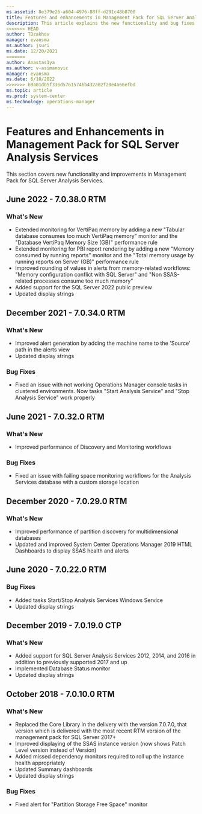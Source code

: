 ```yaml
---
ms.assetid: 8e379e26-a604-4976-88ff-d291c48b8700
title: Features and enhancements in Management Pack for SQL Server Analysis Services
description: This article explains the new functionality and bug fixes implemented in Management Pack for SQL Server Analysis Services
<<<<<<< HEAD
author: TDzakhov
manager: evansma
ms.author: jsuri
ms.date: 12/20/2021
=======
author: Anastas1ya
ms.author: v-asimanovic
manager: evansma
ms.date: 6/10/2022
>>>>>>> b9a01db5f336d57615746b432a02f20e4a66efbd
ms.topic: article
ms.prod: system-center
ms.technology: operations-manager
---
```


# Features and Enhancements in Management Pack for SQL Server Analysis Services

This section covers new functionality and improvements in Management Pack for SQL Server Analysis Services.

## June 2022 - 7.0.38.0 RTM

### What's New

- Extended monitoring for VertiPaq memory by adding a new "Tabular database consumes too much VertiPaq memory" monitor and the "Database VertiPaq Memory Size (GB)" performance rule
- Extended monitoring for PBI report rendering by adding a new "Memory consumed by running reports" monitor and the "Total memory usage by running reports on Server (GB)" performance rule
- Improved rounding of values in alerts from memory-related workflows: "Memory configuration conflict with SQL Server" and "Non SSAS-related processes consume too much memory"
- Added support for the SQL Server 2022 public preview
- Updated display strings

## December 2021 - 7.0.34.0 RTM

### What's New

- Improved alert generation by adding the machine name to the 'Source' path in the alerts view
- Updated display strings

### Bug Fixes

- Fixed an issue with not working Operations Manager console tasks in clustered environments. Now tasks "Start Analysis Service" and "Stop Analysis Service" work properly

## June 2021 - 7.0.32.0 RTM

### What's New

- Improved performance of Discovery and Monitoring workflows

### Bug Fixes

- Fixed an issue with failing space monitoring workflows for the Analysis Services database with a custom storage location  

## December 2020 - 7.0.29.0 RTM

### What's New

- Improved performance of partition discovery for multidimensional databases
- Updated and improved System Center Operations Manager 2019 HTML Dashboards to display SSAS health and alerts

## June 2020 - 7.0.22.0 RTM

### Bug Fixes

- Added tasks Start/Stop Analysis Services Windows Service
- Updated display strings

## December 2019 - 7.0.19.0 CTP

### What's New

- Added support for SQL Server Analysis Services 2012, 2014, and 2016 in addition to previously supported 2017 and up
- Implemented Database Status monitor
- Updated display strings

## October 2018 - 7.0.10.0 RTM

### What's New

- Replaced the Core Library in the delivery with the version 7.0.7.0, that version which is delivered with the most recent RTM version of the management pack for SQL Server 2017+
- Improved displaying of the SSAS instance version (now shows Patch Level version instead of Version)
- Added missed dependency monitors required to roll up the instance health appropriately
- Updated Summary dashboards
- Updated display strings

### Bug Fixes

- Fixed alert for "Partition Storage Free Space" monitor
